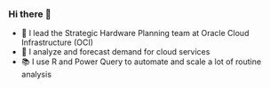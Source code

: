 ### Hi there 👋
- 🤯 I lead the Strategic Hardware Planning team at Oracle Cloud Infrastructure (OCI)
- 🔭 I analyze and forecast demand for cloud services
- 📚 I use R and Power Query to automate and scale a lot of routine analysis

<!--
**jasonmoll/jasonmoll** is a ✨ _special_ ✨ repository because its `README.md` (this file) appears on your GitHub profile.

Here are some ideas to get you started:

- 🔭 I’m currently working on ...
- 🌱 I’m currently learning ...
- 👯 I’m looking to collaborate on ...
- 🤔 I’m looking for help with ...
- 💬 Ask me about ...
- 📫 How to reach me: ...
- 😄 Pronouns: ...
- ⚡ Fun fact: ...
-->

